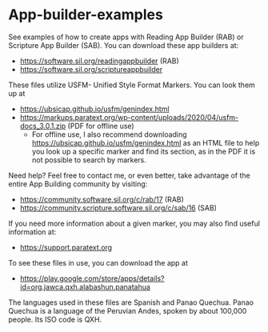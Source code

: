 # App-builder-examples
See examples of how to create apps with Reading App Builder (RAB) or Scripture App Builder (SAB). You can download these app builders at:
   - https://software.sil.org/readingappbuilder (RAB)
   - https://software.sil.org/scriptureappbuilder

These files utilize USFM- Unified Style Format Markers. You can look them up at 
   - https://ubsicap.github.io/usfm/genindex.html
   - https://markups.paratext.org/wp-content/uploads/2020/04/usfm-docs_3.0.1.zip (PDF for offline use)
        - For offline use, I also recommend downloading https://ubsicap.github.io/usfm/genindex.html as an HTML file to help you look up a specific marker and find its section, as in the PDF it is not possible to search by markers. 

Need help? Feel free to contact me, or even better, take advantage of the entire App Building community by visiting:
   - https://community.software.sil.org/c/rab/17 (RAB) 
   - https://community.scripture.software.sil.org/c/sab/16 (SAB)

If you need more information about a given marker, you may also find useful information at:
   - https://support.paratext.org
   
To see these files in use, you can download the app at 
   - https://play.google.com/store/apps/details?id=org.jawca.qxh.alabashun.panatahua
   
   The languages used in these files are Spanish and Panao Quechua. Panao Quechua is a language of the Peruvian Andes, spoken by about 100,000 people. Its ISO code is QXH. 
